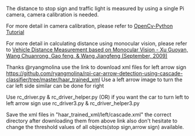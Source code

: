 The distance to stop sign and traffic light is measured by using a single Pi camera, camera calibration is needed. 

For more detail in camera calibration, please refer to [OpenCv-Python Tutorial](http://opencv-python-tutroals.readthedocs.org/en/latest/py_tutorials/py_calib3d/py_calibration/py_calibration.html)

For more detail in calculating distance using monocular vision, please refer to [Vehicle Distance Measurement based on Monocular Vision - Xu Guoyan, Wang Chuanrong, Gao feng, & Wang Jiangfeng (September, 2009)](http://www.paper.edu.cn/download/downPaper/200909-748)

Thanks @ryangmolina use the link to download xml files for left arrow sign https://github.com/ryangmolina/rpi-car-arrow-detection-using-cascade-classifier/tree/master/haar_trained_xml
Use a left arrow image to turn the car left side similar can be done for right

Use rc_driver.py & rc_driver_helper.py (OR) if you want the car to turn left to left arrow sign use rc_driver3.py & rc_driver_helper3.py

Save the xml files in  "haar_trained_xml/left/cascade.xml" the correct directory after downloading them from above link also don't hesitate to change the threshold values of all objects(stop sign,arrow sign) available.
